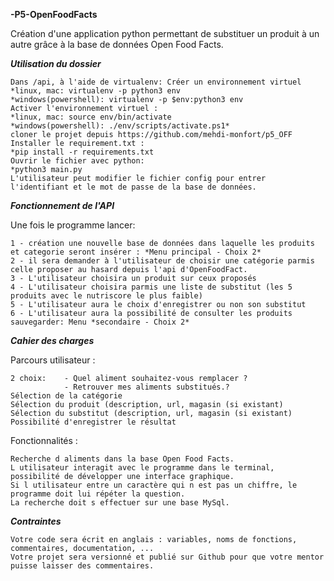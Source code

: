 **-P5-OpenFoodFacts**

Création d'une application python permettant de substituer un produit à un autre grâce à la base de données Open Food Facts.


***Utilisation du dossier***

	Dans /api, à l'aide de virtualenv: Créer un environnement virtuel
	*linux, mac: virtualenv -p python3 env
	*windows(powershell): virtualenv -p $env:python3 env
	Activer l'environnement virtuel :
	*linux, mac: source env/bin/activate
	*windows(powershell): ./env/scripts/activate.ps1*
	cloner le projet depuis https://github.com/mehdi-monfort/p5_OFF
	Installer le requirement.txt :
	*pip install -r requirements.txt
	Ouvrir le fichier avec python:
	*python3 main.py
	L'utilisateur peut modifier le fichier config pour entrer l'identifiant et le mot de passe de la base de données.


***Fonctionnement de l'API***


Une fois le programme lancer:

	1 - création une nouvelle base de données dans laquelle les produits et categorie seront insérer : *Menu principal - Choix 2*
	2 - il sera demander à l'utilisateur de choisir une catégorie parmis celle proposer au hasard depuis l'api d'OpenFoodFact.
	3 - L'utilisateur choisira un produit sur ceux proposés
	4 - L'utilisateur choisira parmis une liste de substitut (les 5 produits avec le nutriscore le plus faible)
	5 - L'utilisateur aura le choix d'enregistrer ou non son substitut
	6 - L'utilisateur aura la possibilité de consulter les produits sauvegarder: Menu *secondaire - Choix 2*


***Cahier des charges***

Parcours utilisateur :

	2 choix: 	- Quel aliment souhaitez-vous remplacer ?
          		- Retrouver mes aliments substitués.?   
	Sélection de la catégorie
	Sélection du produit (description, url, magasin (si existant)
	Sélection du substitut (description, url, magasin (si existant)
	Possibilité d'enregistrer le résultat


Fonctionnalités :

	Recherche d aliments dans la base Open Food Facts.
	L utilisateur interagit avec le programme dans le terminal, possibilité de développer une interface graphique.
	Si l utilisateur entre un caractère qui n est pas un chiffre, le programme doit lui répéter la question.
	La recherche doit s effectuer sur une base MySql.


***Contraintes***

	Votre code sera écrit en anglais : variables, noms de fonctions, commentaires, documentation, ...
	Votre projet sera versionné et publié sur Github pour que votre mentor puisse laisser des commentaires.

